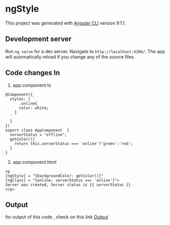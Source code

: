 # ngStyle 

This project was generated with [Angular CLI](https://github.com/angular/angular-cli) version 9.1.1.

## Development server

Run `ng serve` for a dev server. Navigate to `http://localhost:4200/`. The app will automatically reload if you change any of the source files.

## Code changes In
1) app.component.ts
```   
@Component({
  styles: [ `
      .online{
      color: white;
    }  
  `
  ]
})
export class AppComponent  {
  serverStatus = "offline";
  getColor(){
    return this.serverStatus === 'online'?'green':'red';
  }
}
```
2) app.component.html
```
<p 
[ngStyle] = "{backgroundColor: getColor()}"
[ngClass] = "{online: serverStatus === 'online'}">
Server was created, Server status is {{ serverStatus }} 
</p>

 ```
 ## Output
 
 for output of this code , check on this link
 [Output](https://stackblitz.com/edit/ngstyleclass)
